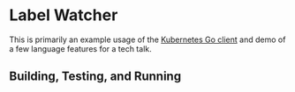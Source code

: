# Label Watcher

This is primarily an example usage of the [Kubernetes Go client](https://github.com/kubernetes/client-go) and demo of a few language features for a tech talk.

## Building, Testing, and Running
